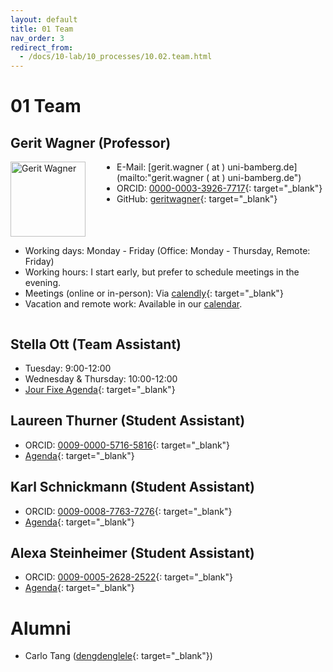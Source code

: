 ```yaml
---
layout: default
title: 01 Team
nav_order: 3
redirect_from:
  - /docs/10-lab/10_processes/10.02.team.html
---
```


# 01 Team

## Gerit Wagner (Professor)

<div style="float: left; margin-right: 50px;">
  <a href="https://github.com/geritwagner">
    <img src="https://avatars.githubusercontent.com/u/3872815?v=4" alt="Gerit Wagner" style="width: 120px; height: 120px;">
  </a>
</div>

- E-Mail: [gerit.wagner ( at ) uni-bamberg.de](mailto:"gerit.wagner ( at ) uni-bamberg.de")
- ORCID: [0000-0003-3926-7717](https://orcid.org/0000-0003-3926-7717){: target="_blank"}
- GitHub: [geritwagner](https://github.com/geritwagner){: target="_blank"}

<div style="clear: both;"></div>

- Working days: Monday - Friday (Office: Monday - Thursday, Remote: Friday)
- Working hours: I start early, but prefer to schedule meetings in the evening.
- Meetings (online or in-person): Via [calendly](https://calendly.com/gerit-wagner/30min?month=2023-07){: target="_blank"}
- Vacation and remote work: Available in our [calendar](02.calendar).

<div style="clear: both;"></div>

## Stella Ott (Team Assistant)

- Tuesday: 9:00-12:00
- Wednesday & Thursday: 10:00-12:00
- [Jour Fixe Agenda](https://github.com/digital-work-lab/agenda-jour-fixe){: target="_blank"}

## Laureen Thurner (Student Assistant)

- ORCID: [0009-0000-5716-5816](https://orcid.org/0009-0000-5716-5816){: target="_blank"}
- [Agenda](https://github.com/digital-work-lab/agenda-gerit-laureen){: target="_blank"}

## Karl Schnickmann (Student Assistant)

- ORCID: [0009-0008-7763-7276](https://orcid.org/0009-0008-7763-7276){: target="_blank"}
- [Agenda](https://github.com/digital-work-lab/agenda_gerit_k-schnickmann){: target="_blank"}

## Alexa Steinheimer (Student Assistant)

- ORCID: [0009-0005-2628-2522](https://orcid.org/0009-0005-2628-2522){: target="_blank"}
- [Agenda](https://github.com/digital-work-lab/agenda_gerit_Alexa-St){: target="_blank"}

<!--
Availabilities are shared on a voluntary basis.
Availability information may refer to days in the office vs. remote, or preferred meeting days/times.
For teaching assistants, Calendly can be useful for communicating availabilities for online meetings.
-->

# Alumni

- Carlo Tang ([dengdenglele](https://github.com/dengdenglele){: target="_blank"})
